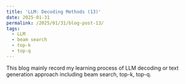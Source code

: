 ```yaml
---
title: 'LLM: Decoding Methods (13)'
date: 2025-01-31
permalink: /2025/01/31/blog-post-13/
tags:
  - LLM
  - beam search
  - top-k
  - top-q
---
```


This blog mainly record my learning process of LLM decoding or text generation approach including beam search, top-k, top-q.
